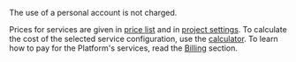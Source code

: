 The use of a personal account is not charged.

Prices for services are given in [price list](https://mcs.mail.ru/pricelist) and in [project settings](https://msk.cloud.vk.com/app/project/prices). To calculate the cost of the selected service configuration, use the [calculator](https://mcs.mail.ru/en/pricing/). To learn how to pay for the Platform's services, read the [Billing](/en/additionals/billing) section.

